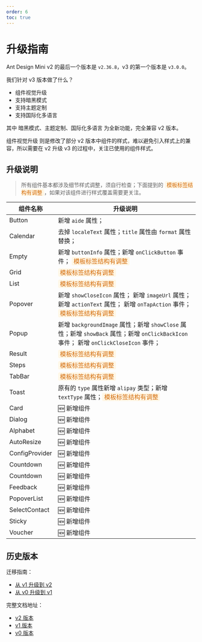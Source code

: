 ```yaml
---
order: 6
toc: true
---
```


# 升级指南

Ant Design Mini v2 的最后一个版本是 `v2.36.8`，v3 的第一个版本是 `v3.0.0`。

我们针对 v3 版本做了什么？

- 组件视觉升级
- 支持暗黑模式
- 支持主题定制
- 支持国际化多语言

其中 暗黑模式、主题定制、国际化多语言 为全新功能，完全兼容 v2 版本。

组件视觉升级 则是修改了部分 v2 版本中组件的样式，难以避免引入样式上的兼容，所以需要在 v2 升级 v3 的过程中，关注已使用的组件样式。

## 升级说明

> 所有组件基本都涉及细节样式调整，须自行检查；下面提到的 <span style="color: #d46b08;background: #fff7e6;padding: 1px 5px;border-radius: 4px;">模板标签结构有调整</span>，如果对该组件进行样式覆盖需要更关注。

| 组件名称       | 升级说明                                                                                                                                                                                                             |
| -------------- | -------------------------------------------------------------------------------------------------------------------------------------------------------------------------------------------------------------------- |
| Button         | 新增 `aide` 属性；                                                                                                                                                                                                   |
| Calendar       | 去掉 `localeText` 属性；`title` 属性由 `format` 属性替换；                                                                                                                                                           |
| Empty          | 新增 `buttonInfo` 属性；新增 `onClickButton` 事件； <span style="color: #d46b08;background: #fff7e6;padding: 1px 5px;border-radius: 4px;">模板标签结构有调整</span>                                                  |
| Grid           | <span style="color: #d46b08;background: #fff7e6;padding: 1px 5px;border-radius: 4px;">模板标签结构有调整</span>                                                                                                      |
| List           | <span style="color: #d46b08;background: #fff7e6;padding: 1px 5px;border-radius: 4px;">模板标签结构有调整</span>                                                                                                      |
| Popover        | 新增 `showCloseIcon` 属性； 新增 `imageUrl` 属性； 新增 `actionText` 属性； 新增 `onTapAction` 事件；<span style="color: #d46b08;background: #fff7e6;padding: 1px 5px;border-radius: 4px;">模板标签结构有调整</span> |
| Popup          | 新增 `backgroundImage` 属性；新增 `showClose` 属性；新增 `showBack` 属性；新增 `onClickBackIcon` 事件； 新增 `onClickCloseIcon` 事件；                                                                               |
| Result         | <span style="color: #d46b08;background: #fff7e6;padding: 1px 5px;border-radius: 4px;">模板标签结构有调整</span>                                                                                                      |
| Steps          | <span style="color: #d46b08;background: #fff7e6;padding: 1px 5px;border-radius: 4px;">模板标签结构有调整</span>                                                                                                      |
| TabBar         | <span style="color: #d46b08;background: #fff7e6;padding: 1px 5px;border-radius: 4px;">模板标签结构有调整</span>                                                                                                      |
| Toast          | 原有的 `type` 属性新增 `alipay` 类型；新增 `textType` 属性；<span style="color: #d46b08;background: #fff7e6;padding: 1px 5px;border-radius: 4px;">模板标签结构有调整</span>                                          |
| Card           | 🆕 新增组件                                                                                                                                                                                                          |
| Dialog         | 🆕 新增组件                                                                                                                                                                                                          |
| Alphabet       | 🆕 新增组件                                                                                                                                                                                                          |
| AutoResize     | 🆕 新增组件                                                                                                                                                                                                          |
| ConfigProvider | 🆕 新增组件                                                                                                                                                                                                          |
| Countdown      | 🆕 新增组件                                                                                                                                                                                                          |
| Countdown      | 🆕 新增组件                                                                                                                                                                                                          |
| Feedback       | 🆕 新增组件                                                                                                                                                                                                          |
| PopoverList    | 🆕 新增组件                                                                                                                                                                                                          |
| SelectContact  | 🆕 新增组件                                                                                                                                                                                                          |
| Sticky         | 🆕 新增组件                                                                                                                                                                                                          |
| Voucher        | 🆕 新增组件                                                                                                                                                                                                          |

<style>
    th:nth-of-type(1){
        width: 0px !important;
    }
</style>

## 历史版本

迁移指南：

- [从 v1 升级到 v2](https://2x-mini.ant.design/guide/migration-v2)
- [从 v0 升级到 v1](https://2x-mini.ant.design/guide/migration-v1)

完整文档地址：

- [v2 版本](https://2x-mini.ant.design)
- [v1 版本](https://1x-mini.ant.design)
- [v0 版本](https://0x-mini.ant.design)
